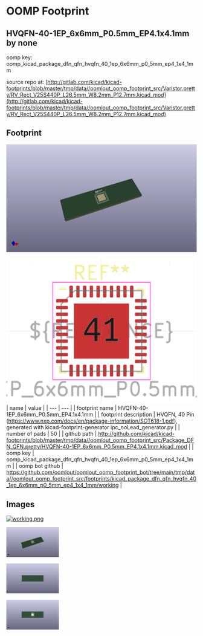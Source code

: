 # OOMP Footprint  
## HVQFN-40-1EP_6x6mm_P0.5mm_EP4.1x4.1mm  by none  
  
oomp key: oomp_kicad_package_dfn_qfn_hvqfn_40_1ep_6x6mm_p0_5mm_ep4_1x4_1mm  
  
source repo at: [http://gitlab.com/kicad/kicad-footprints/blob/master/tmp/data//oomlout_oomp_footprint_src/Varistor.pretty/RV_Rect_V25S440P_L26.5mm_W8.2mm_P12.7mm.kicad_mod](http://gitlab.com/kicad/kicad-footprints/blob/master/tmp/data//oomlout_oomp_footprint_src/Varistor.pretty/RV_Rect_V25S440P_L26.5mm_W8.2mm_P12.7mm.kicad_mod)  
## Footprint  
  
[![working_kicad_pcb_3d.png](working_kicad_pcb_3d_600.png)](working_kicad_pcb_3d.png)  
  
[![working.png](working_600.png)](working.png)  
| name | value | 
| --- | --- | 
| footprint name | HVQFN-40-1EP_6x6mm_P0.5mm_EP4.1x4.1mm | 
| footprint description | HVQFN, 40 Pin (https://www.nxp.com/docs/en/package-information/SOT618-1.pdf), generated with kicad-footprint-generator ipc_noLead_generator.py | 
| number of pads | 50 | 
| github path | http://github.com/kicad/kicad-footprints/blob/master/tmp/data//oomlout_oomp_footprint_src/Package_DFN_QFN.pretty/HVQFN-40-1EP_6x6mm_P0.5mm_EP4.1x4.1mm.kicad_mod | 
| oomp key | oomp_kicad_package_dfn_qfn_hvqfn_40_1ep_6x6mm_p0_5mm_ep4_1x4_1mm | 
| oomp bot github | https://github.com/oomlout/oomlout_oomp_footprint_bot/tree/main/tmp/data//oomlout_oomp_footprint_src/footprints/kicad_package_dfn_qfn_hvqfn_40_1ep_6x6mm_p0_5mm_ep4_1x4_1mm/working | 
## Images  
  
[![working.png](working_140.png)](working.png)  
  
[![working_kicad_pcb_3d.png](working_kicad_pcb_3d_140.png)](working_kicad_pcb_3d.png)  
  
[![working_kicad_pcb_3d_back.png](working_kicad_pcb_3d_back_140.png)](working_kicad_pcb_3d_back.png)  
  
[![working_kicad_pcb_3d_front.png](working_kicad_pcb_3d_front_140.png)](working_kicad_pcb_3d_front.png)  
